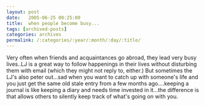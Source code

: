 ```yaml
---
layout: post
date:	2005-06-25 00:25:00
title:  when people become busy...
tags: [archived-posts]
categories: archives
permalink: /:categories/:year/:month/:day/:title/
---
```

Very often when friends and acquaintances go abroad, they lead very busy lives..LJ is a great way to follow happenings in their lives without disturbing them with email (which they might not reply to, either.) But sometimes the LJ's also peter out...sad when you want to catch up with someone's life and you just get the same old stale entry from a few months ago....keeping a journal is like keeping a diary and needs time invested in it...the difference is that allows others to silently keep track of what's going on with you.
